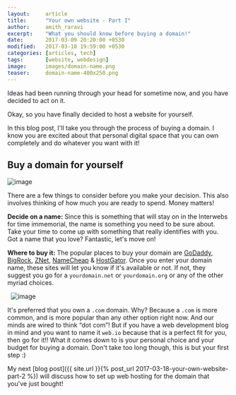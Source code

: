 ```yaml
---
layout:     article
title:      "Your own website - Part I"
author:     amith_raravi
excerpt:    "What you should know before buying a domain!"
date:       2017-03-09 20:20:00 +0530
modified:   2017-03-18 19:59:00 +0530
categories: [articles, tech]
tags:       [website, webdesign]
image:      images/domain-name.png
teaser:     domain-name-400x250.png
---
```


Ideas had been running through your head for sometime now, and you have decided to act on it.

Okay, so you have finally decided to host a website for yourself.

In this blog post, I'll take you through the process of buying a domain. I know you are excited about that personal digital space that you can own completely and do whatever you want with it!

## Buy a domain for yourself

![image](/images/domain-name.png)

There are a few things to consider before you make your decision. This also involves thinking of how much you are ready to spend. Money matters!

**Decide on a name:** Since this is something that will stay on in the Interwebs for time immemorial, the name is something you need to be sure about. Take your time to come up with something that really identifies with you. Got a name that you love? Fantastic, let's move on!

**Where to buy it:** The popular places to buy your domain are [GoDaddy](https://www.godaddy.com), [BigRock](https://www.bigrock.in), [ZNet](https://www.znetlive.com), [NameCheap](https://www.namecheap.com/) & [HostGator](https://www.hostgator.in). Once you enter your domain name, these sites will let you know if it's available or not. If not, they suggest you go for a `yourdomain.net` or `yourdomain.org` or any of the other myriad choices.

&nbsp;
![image](/images/domains.jpg)
&nbsp;

It's preferred that you own a `.com` domain. Why? Because a `.com` is more common, and is more popular than any other option right now. And our minds are wired to think “dot com”! But if you have a web development blog in mind and you want to name it `web.io` because that is a perfect fit for you, then go for it!! What it comes down to is your personal choice and your budget for buying a domain. Don't take too long though, this is but your first step :)

My next [blog post]({{ site.url }}{% post_url 2017-03-18-your-own-website-part-2 %}) will discuss how to set up web hosting for the domain that you've just bought!
